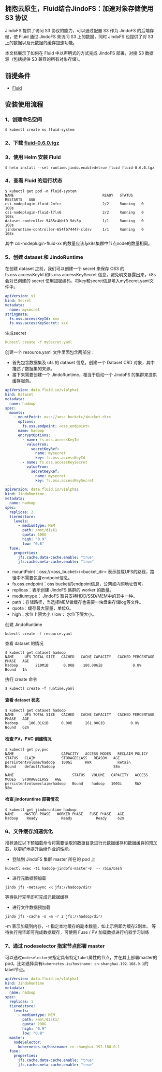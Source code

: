 ## 拥抱云原生，Fluid结合JindoFS：加速对象存储使用 S3 协议

JindoFS 提供了访问 S3 协议的能力，可以通过配置 S3 作为 JindoFS 的后端存储，使 Fluid 通过 JindoFS 来访问 S3 上的数据，同时 JindoFS 也提供了对 S3 上的数据以及元数据的缓存加速功能。

本文档展示了如何在 Fluid 中以声明式的方式完成 JindoFS 部署，对接 S3 数据源（包括提供 S3 兼容的所有对象存储）。

## 前提条件

- [Fluid](https://github.com/fluid-cloudnative/fluid)

## 安装使用流程

### 1、创建命名空间
```shell
$ kubectl create ns fluid-system
```
### 2、下载 [fluid-0.6.0.tgz](http://smartdata-binary.oss-cn-shanghai.aliyuncs.com/fluid/351/fluid-0.6.0.tgz)

### 3、使用 Helm 安装 Fluid

```shell
$ helm install --set runtime.jindo.enabled=true fluid fluid-0.6.0.tgz
```

### 4、查看 Fluid 的运行状态

```shell
$ kubectl get pod -n fluid-system
NAME                                         READY   STATUS    RESTARTS   AGE
csi-nodeplugin-fluid-2mfcr                   2/2     Running   0          108s
csi-nodeplugin-fluid-l7lv6                   2/2     Running   0          108s
dataset-controller-5465c4bbf9-5ds5p          1/1     Running   0          108s
jindoruntime-controller-654fb74447-cldsv     1/1     Running   0          108s
```

其中 csi-nodeplugin-fluid-xx 的数量应该与k8s集群中节点node的数量相同。

### 5、创建 dataset 和 JindoRuntime
在创建 dataset 之前，我们可以创建一个 secret 来保存 OSS 的 fs.oss.accessKeyId 和fs.oss.accessKeySecret 信息，避免明文暴露出来，k8s会对已创建的 secret 使用加密编码，将key和secret信息填入mySecret.yaml文件中。
```yaml
apiVersion: v1
kind: Secret
metadata:
  name: mysecret
stringData:
  fs.oss.accessKeyId: xxx
  fs.oss.accessKeySecret: xxx
```
生成secret
```yaml
kubectl create -f mySecret.yaml
```
创建一个 resource.yaml 文件里面包含两部分：
* 首先包含数据集及 ufs 的 dataset 信息，创建一个 Dataset CRD 对象，其中描述了数据集的来源。
* 接下来需要创建一个 JindoRuntime，相当于启动一个 JindoFS 的集群来提供缓存服务。
```yaml
apiVersion: data.fluid.io/v1alpha1
kind: Dataset
metadata:
  name: hadoop
spec:
  mounts:
    - mountPoint: oss://<oss_bucket>/<bucket_dir>
      options:
        fs.oss.endpoint: <oss_endpoint>
      name: hadoop
      encryptOptions:
        - name: fs.oss.accessKeyId
          valueFrom:
            secretKeyRef:
              name: mysecret
              key: fs.oss.accessKeyId
        - name: fs.oss.accessKeySecret
          valueFrom:
            secretKeyRef:
              name: mysecret
              key: fs.oss.accessKeySecret
---
apiVersion: data.fluid.io/v1alpha1
kind: JindoRuntime
metadata:
  name: hadoop
spec:
  replicas: 2
  tieredstore:
    levels:
      - mediumtype: MEM
        path: /mnt/disk1
        quota: 100G
        high: "0.9"
        low: "0.8"
  fuse:
    properties:
      jfs.cache.data-cache.enable: "true"
      jfs.cache.meta-cache.enable: "true"
```

* mountPoint：oss://<oss_bucket>/<bucket_dir> 表示挂载UFS的路径，路径中不需要包含endpoint信息。
* fs.oss.endpoint：oss bucket的endpoint信息，公网或内网地址皆可。
* replicas：表示创建 JindoFS 集群的 worker 的数量。
* mediumtype： JindoFS 暂只支持HDD/SSD/MEM中的其中一种。
* path：存储路径，当选择MEM做缓存也需要一块盘来存储log等文件。
* quota：缓存最大容量，单位G。
* high：水位上限大小 / low： 水位下限大小。

创建 JindoRuntime
```shell
kubectl create -f resource.yaml
```
查看 dataset 的情况
```shell
$ kubectl get dataset hadoop
NAME     UFS TOTAL SIZE   CACHED   CACHE CAPACITY   CACHED PERCENTAGE   PHASE   AGE
hadoop        210MiB       0.00B    180.00GiB              0.0%          Bound   1h
```

执行 create 命令
```shell
$ kubectl create -f runtime.yaml
```
#### 查看 dataset 状态
```shell
$ kubectl get dataset hadoop
NAME     UFS TOTAL SIZE   CACHED   CACHE CAPACITY   CACHED PERCENTAGE   PHASE   AGE
hadoop     180.01GiB      0.00B      261.00GiB            0.0%          Bound   62m

```

#### 检查 PV，PVC 创建情况
```shell
$ kubectl get pv,pvc
NAME                      CAPACITY   ACCESS MODES   RECLAIM POLICY   STATUS   CLAIM            STORAGECLASS   REASON   AGE
persistentvolume/hadoop   100Gi      RWX            Retain           Bound    default/hadoop                           58m

NAME                           STATUS   VOLUME   CAPACITY   ACCESS MODES   STORAGECLASS   AGE
persistentvolumeclaim/hadoop   Bound    hadoop   100Gi      RWX                           58m
```

#### 检查 jindoruntime 部署情况
```shell
$ kubectl get jindoruntime hadoop
NAME     MASTER PHASE   WORKER PHASE   FUSE PHASE   AGE
hadoop    Ready           Ready           Ready     62m
```

### 6、文件缓存加速优化
推荐通过以下预加载命令将需要读取的数据目录进行元数据缓存和数据缓存的预加载，以更好地提升后续作业的性能。
* 登陆到 JindoFS 集群 master 所在的 pod 上
```shell
kubectl exec -ti hadoop-jindofs-master-0  -- /bin/bash
```
* 进行元数据预加载
```shell
jindo jfs -metaSync -R jfs://hadoop/dir/
```
等待执行完毕即可完成元数据缓存

* 进行文件数据预加载
```shell
jindo jfs -cache -s -m -r 2 jfs://hadoop/dir/
```
-m 表示加载到内存，-r 指定本地缓存的副本数量，如上示例即为缓存2副本。
等待执行完毕即可完成数据缓存，可使用 Fuse / PV 加载数据进行机器学习训练

### 7、通过 nodeselector 指定节点部署 master
可以通过`nodeselector`来指定具有特定`label`属性的节点，并在其上部署master的pod。比如选择具有`kubernetes.io/hostname: cn-shanghai.192.168.0.1`的label节点。
```yaml
apiVersion: data.fluid.io/v1alpha1
kind: JindoRuntime
metadata:
  name: hadoop
spec:
  replicas: 1
  tieredstore:
    levels:
      - mediumtype: MEM
        path: /mnt/disk1/
        quota: 290G
        high: "0.9"
        low: "0.8"
  master:
    nodeSelector:
      kubernetes.io/hostname: cn-shanghai.192.168.0.1
  fuse:
    properties:
      jfs.cache.data-cache.enable: "true"
      jfs.cache.meta-cache.enable: "true"
```
